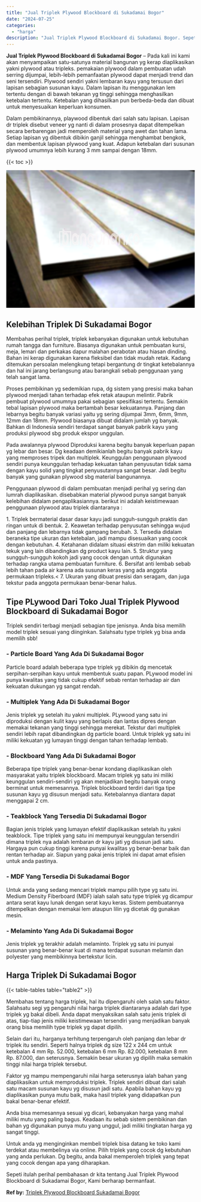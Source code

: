 ```yaml
---
title: "Jual Triplek Plywood Blockboard di Sukadamai Bogor"
date: "2024-07-25"
categories: 
  - "harga"
description: "Jual Triplek Plywood Blockboard di Sukadamai Bogor. Sepeti itulah perihal pembahasan dr kita tentang Jual Triplek Plywood Blockboard di Sukadamai Bogor, Kami..."
---
```


**Jual Triplek Plywood Blockboard di Sukadamai Bogor** – Pada kali ini kami akan menyampaikan satu-satunya material bangunan yg kerap diaplikasikan yakni plywood atau tripleks. pemakaian plywood dalam pembuatan udah serring dijumpai, lebih-lebih pemanfaatan plywood dapat menjadi trend dan seni tersendiri. Plywood sendiri yakni lembaran kayu yang tersusun dari lapisan sebagian susunan kayu. Dalam lapisan itu menggunakan lem tertentu dengan di bawah tekanan yg tinggi sehingga menghasilkan ketebalan tertentu. Ketebalan yang dihasilkan pun berbeda-beda dan dibuat untuk menyesuaikan keperluan konsumen.

Dalam pembikinannya, playwood dibentuk dari salah satu lapisan. Lapisan dr triplek disebut veneer yg nanti di dalam prosesnya dapat ditempelkan secara berbarengan jadi memperoleh material yang awet dan tahan lama. Setiap lapisan yg dibentuk dibikin ganjil sehingga menghambat bengkok, dan membentuk lapisan plywood yang kuat. Adapun ketebalan dari susunan plywood umumnya lebih kurang 3 mm sampai dengan 18mm.

{{< toc >}}

![Jual Triplek Plywood Blockboard di Sukadamai Bogor](/images/jual-triplek-murah-26.png)

## Kelebihan Triplek Di Sukadamai Bogor

Membahas perihal triplek, triplek kebanyakan digunakan untuk kebutuhan rumah tangga dan furniture. Biasanya digunakan untuk pembuatan kursi, meja, lemari dan perkakas dapur malahan perabotan atau hiasan dinding. Bahan ini kerap digunakan karena fleksibel dan tidak mudah retak. Kadang ditemukan persoalan melengkung tetapi bergantung dr tingkat ketebalannya dan hal ini jarang berlangsung atau barangkali sebab penggunaan yang telah sangat lama.

Proses pembikinan yg sedemikian rupa, dg sistem yang presisi maka bahan plywood menjadi tahan terhadap efek retak ataupun melintir. Pabrik pembuat plywood umumnya pakai sebagian spesifikasi tertentu. Semakin tebal lapisan plywood maka bertambah besar kekuatannya. Panjang dan lebarnya begitu banyak variasi yaitu yg sering dijumpai 3mm, 6mm, 9mm, 12mm dan 18mm. Plywood biasanya dibuat didalam jumlah yg banyak. Bahkan di Indonesia sendiri terdapat sangat banyak pabrik kayu yang produksi plywood sbg produk ekspor unggulan.

Pada awalannya plywood Diproduksi karena begitu banyak keperluan papan yg lebar dan besar. Dg keadaan demikianlah begitu banyak pabrik kayu yang memproses tripek dan multiplek. Keunggulan penggunaan plywood sendiri punya keunggulan terhadap kekuatan tahan penyusutan tidak sama dengan kayu solid yang tingkat penyusutannya sangat besar. Jadi begitu banyak yang gunakan plywood sbg material bangunannya.

Penggunaan plywood di dalam pembuatan menjadi perihal yg sering dan lumrah diaplikasikan. disebabkan material plywood punya sangat banyak kelebihan didalam pengaplikasiannya. berikut ini adalah keistimewaan penggunaan plywood atau triplek diantaranya :

1\. Triplek bermaterial dasar dasar kayu jadi sungguh-sungguh praktis dan ringan untuk di bentuk. 2. Keawetan terhadap penyusutan sehingga wujud dan panjang dan lebarnya tidak gampang berubah. 3. Tersedia didalam beraneka tipe ukuran dan ketebalan, jadi mampu disesuaikan yang cocok dengan kebutuhan. 4. Ketahanan didalam situasi ekstrim dan miliki kekuatan tekuk yang lain dibandingkan dg product kayu lain. 5. Struktur yang sungguh-sungguh kokoh jadi yang cocok dengan untuk digunakan terhadap rangka utama pembuatan furniture. 6. Bersifat anti lembab sebab lebih tahan pada air karena ada susunan keras yang ada anggota permukaan tripleks.< 7. Ukuran yang dibuat presisi dan seragam, dan juga tekstur pada anggota permukaan benar-benar halus.

## Tipe PLywood Dari Toko Jual Triplek Plywood Blockboard di Sukadamai Bogor

Triplek sendiri terbagi menjadi sebagian tipe jenisnya. Anda bisa memilih model triplek sesuai yang diinginkan. Salahsatu type triplek yg bisa anda memilih sbb!

### \- Particle Board Yang Ada Di Sukadamai Bogor

Particle board adalah beberapa type triplek yg dibikin dg mencetak serpihan-serpihan kayu untuk membentuk suatu papan. PLywood model ini punya kwalitas yang tidak cukup efektif sebab rentan terhadap air dan kekuatan dukungan yg sangat rendah.

### \- Multiplek Yang Ada Di Sukadamai Bogor

Jenis triplek yg setelah itu yakni multiplek. PLywood yang satu ini diproduksi dengan kulit kayu yang berlapis dan lantas dipres dengan memakai tekanan yang tinggi sehingga merekat. Tekstur dari multiplek sendiri lebih rapat dibandingkan dg particle board. Untuk triplek yg satu ini miliki kekuatan yg lumayan tinggi dengan tahan terhadap lembab.

### \- Blockboard Yang Ada Di Sukadamai Bogor

Beberapa tipe triplek yang benar-benar kondang diaplikasikan oleh masyarakat yaitu triplek blockboard. Macam triplek yg satu ini miliki keunggulan sendiri-sendiri yg akan menjadikan begitu banyak orang berminat untuk memesannya. Triplek blockboard terdiri dari tiga tipe susunan kayu yg disusun menjadi satu. Ketebalannya diantara dapat menggapai 2 cm.

### \- Teakblock Yang Tersedia Di Sukadamai Bogor

Bagian jenis triplek yang lumayan efektif diaplikasikan setelah itu yakni teakblock. Tipe triplek yang satu ini mempunyai keunggulan tersendiri dimana triplek nya adalah lembaran dr kayu jati yg disusun jadi satu. Hargaya pun cukup tinggi karena punyai kwalitas yg benar-benar baik dan rentan terhadap air. Siapun yang pakai jenis triplek ini dapat amat efisien untuk anda pastinya.

### \- MDF Yang Tersedia Di Sukadamai Bogor

Untuk anda yang sedang mencari triplek mampu pilih type yg satu ini. Medium Density Fiberboard (MDF) ialah salah satu type triplek yg dicampur antara serat kayu lunak dengan serat kayu keras. Sistem pembuatannya ditempelkan dengan memakai lem ataupun lilin yg dicetak dg gunakan mesin.

### \- Melaminto Yang Ada Di Sukadamai Bogor

Jenis triplek yg terakhir adalah melaminto. Triplek yg satu ini punyai susunan yang benar-benar kuat di mana terdapat susunan melamin dan polyester yang membikinnya bertekstur licin.

## Harga Triplek Di Sukadamai Bogor

{{< table-tables table="table2" >}}

Membahas tentang harga triplek, hal itu dipengaruhi oleh salah satu faktor. Salahsatu segi yg pengaruhi nilai harga triplek diantaranya adalah dari type triplek yg bakal dibeli. Anda dapat menyaksikan salah satu jenis triplek di atas, tiap-tiap jenis miliki keistimewaan tersendiri yang menjadikan banyak orang bisa memilih type triplek yg dapat dipilih.

Selain dari itu, harganya terhitung terpengaruh oleh panjang dan lebar dr triplek itu sendiri. Seperti halnya triplek dg size 122 x 244 cm untuk ketebalan 4 mm Rp. 52.000, ketebalan 6 mm Rp. 82.000, ketebalan 8 mm Rp. 87.000, dan seterusnya. Semakin besar ukuran yg dipilih maka semakin tinggi nilai harga triplek tersebut.

Faktor yg mampu mempengaruhi nilai harga seterusnya ialah bahan yang diaplikasikan untuk memproduksi triplek. Triplek sendiri dibuat dari salah satu macam susunan kayu yg disusun jadi satu. Apabila bahan kayu yg diaplikasikan punya mutu baik, maka hasil triplek yang didapatkan pun bakal benar-benar efektif.

Anda bisa memesannya sesuai yg dicari, kebanyakan harga yang mahal miliki mutu yang paling bagus. Keadaan itu sebab sistem pembikinan dan bahan yg digunakan punya mutu yang unggul, jadi miliki tingkatan harga yg sangat tinggi.

Untuk anda yg menginginkan membeli triplek bisa datang ke toko kami terdekat atau membelinya via online. Pilih triplek yang cocok dg kebutuhan yang anda perlukan. Dg begitu, anda bakal memperoleh triplek yang tepat yang cocok dengan apa yang diharapkan.

Sepeti itulah perihal pembahasan dr kita tentang Jual Triplek Plywood Blockboard di Sukadamai Bogor, Kami berharap bermanfaat.

**Ref by:** [Triplek Plywood Blockboard Sukadamai Bogor](https://id.wikipedia.org/wiki/Triplek)
